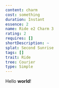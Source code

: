 ```yaml
---
content: charm
cost: something
duration: Instant
essence: 2
name: Ride e2 Charm 3
rating: 2
requires: []
shortDescription: ~
splat: Second Sunrise
tags: []
trait: Ride
tree: Courier
type: Simple
---
```


Hello **world**!
